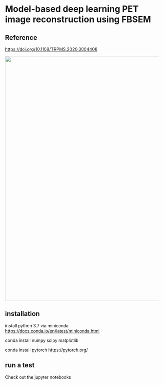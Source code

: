 # Model-based deep learning PET image reconstruction using FBSEM

## Reference
https://doi.org/10.1109/TRPMS.2020.3004408

<p align="center">
<img src="https://user-images.githubusercontent.com/44095083/86475581-df48d080-bd3c-11ea-9a76-deded4ad36ff.png" width="800">
</p>

## installation
install python 3.7 via miniconda https://docs.conda.io/en/latest/miniconda.html

conda install numpy scipy matplotlib

conda install pytorch https://pytorch.org/

## run a test
Check out the jupyter notebooks
